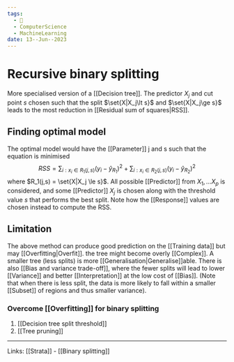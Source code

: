 ```yaml
---
tags:
  - 🌱
  - ComputerScience
  - MachineLearning
date: 13--Jun--2023
---
```


# Recursive binary splitting

More specialised version of a [[Decision tree]]. The predictor $X_j$ and cut point $s$ chosen such that the split $\set{X|X_j\lt s}$ and $\set{X|X_j\ge s}$ leads to the most reduction in [[Residual sum of squares|RSS]].
## Finding optimal model
The optimal model would have the [[Parameter]] j and s such that the equation is minimised
$$RSS = \sum_{i:x_i \in R_1(j,s)} (y_i - \hat y_{R_1})^2 + \sum_{i:x_i \in R_2(j,s)} (y_i - \hat y_{R_2})^2$$
where $R_1(j,s) = \set{X|X_j \le s}$. All possible [[Predictor]] from $X_1, … X_p$ is considered, and some [[Predictor]] $X_j$ is chosen along with the threshold value $s$ that performs the best split. Note how the [[Response]] values are chosen instead to compute the RSS.
## Limitation
The above method can produce good prediction on the [[Training data]] but may [[Overfitting|Overfit]]. the tree might become overly [[Complex]]. A smaller tree (less splits) is more [[Generalisation|Generalise]]able. There is also [[Bias and variance trade-off]], where the fewer splits will lead to lower [[Variance]] and better [[Interpretation]] at the low cost of [[Bias]]. (Note that when there is less split, the data is more likely to fall within a smaller [[Subset]] of regions and thus smaller variance).
### Overcome [[Overfitting]] for binary splitting
1. [[Decision tree split threshold]]
2. [[Tree pruning]]

---
Links: [[Strata]] - [[Binary splitting]]